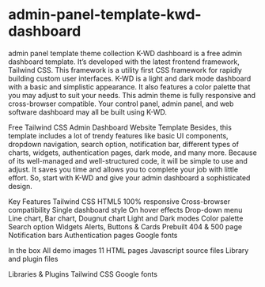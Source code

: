 # admin-panel-template-kwd-dashboard
admin panel template theme collection
K-WD dashboard is a free admin dashboard template. It’s developed with the latest frontend framework, Tailwind CSS. This framework is a utility first CSS framework for rapidly building custom user interfaces. K-WD is a light and dark mode dashboard with a basic and simplistic appearance. It also features a color palette that you may adjust to suit your needs. This admin theme is fully responsive and cross-browser compatible. Your control panel, admin panel, and web software dashboard may all be built using K-WD.

Free Tailwind CSS Admin Dashboard Website Template
Besides, this template includes a lot of trendy features like basic UI components, dropdown navigation, search option, notification bar, different types of charts, widgets, authentication pages, dark mode, and many more. Because of its well-managed and well-structured code, it will be simple to use and adjust. It saves you time and allows you to complete your job with little effort. So, start with K-WD and give your admin dashboard a sophisticated design.

Key Features
Tailwind CSS
HTML5
100% responsive
Cross-browser compatibility
Single dashboard style
On hover effects
Drop-down menu
Line chart, Bar chart, Dougnut chart
Light and Dark modes
Color palette
Search option
Widgets
Alerts, Buttons & Cards
Prebuilt 404 & 500 page
Notification bars
Authentication pages
Google fonts
 

In the box
All demo images
11 HTML pages
Javascript source files
Library and plugin files
 

Libraries & Plugins
Tailwind CSS
Google fonts
